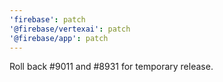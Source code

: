 ```yaml
---
'firebase': patch
'@firebase/vertexai': patch
'@firebase/app': patch
---
```


Roll back #9011 and #8931 for temporary release.
